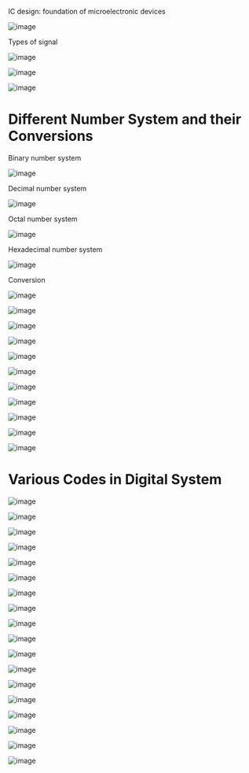 IC design: foundation of microelectronic devices

![image](https://github.com/user-attachments/assets/b51b8c3e-b714-4e54-b165-e1ab1742236c)

Types of signal

![image](https://github.com/user-attachments/assets/3d9883ac-19ed-4a4f-93d2-67c225f58f1c)

![image](https://github.com/user-attachments/assets/4201dbd7-dede-4174-b7e3-e202a5521eb0)

![image](https://github.com/user-attachments/assets/7c83445e-73de-4937-a731-13ec96042af7)

# Different Number System and their Conversions

Binary number system

![image](https://github.com/user-attachments/assets/3ec404c7-f08e-43fc-a25b-e77a64e33e31)

Decimal number system

![image](https://github.com/user-attachments/assets/a22cee6f-4b4b-40c3-9095-53de90e5c60e)

Octal number system

![image](https://github.com/user-attachments/assets/c94f0d1d-727f-43bc-8e44-4507cbb2ff81)

Hexadecimal number system

![image](https://github.com/user-attachments/assets/f4c4db43-8a9b-4116-960f-f4b3cf70a2ae)

Conversion 

![image](https://github.com/user-attachments/assets/f188e9a4-7598-48d6-bff2-0254aca1449f)

![image](https://github.com/user-attachments/assets/98948fb5-4bdd-46b4-85a6-dbcaac515e26)

![image](https://github.com/user-attachments/assets/01dafe7e-2aeb-4401-9674-3fe875e56fc5)

![image](https://github.com/user-attachments/assets/bdf8aad7-539c-437c-8add-8df529f3d664)

![image](https://github.com/user-attachments/assets/0683f08b-e9f5-425f-a897-5f42e4210e21)

![image](https://github.com/user-attachments/assets/c72872b0-8433-43e8-a1d7-7f3af6e6bad1)

![image](https://github.com/user-attachments/assets/99ec3114-1798-468e-ad9f-5f9540743b79)

![image](https://github.com/user-attachments/assets/a14fd133-9cbc-471b-8a17-661e072b96a4)

![image](https://github.com/user-attachments/assets/bd67f3dd-315d-400b-88d1-a93ea677c3f4)

![image](https://github.com/user-attachments/assets/5a0274f3-5d59-4549-a81f-923b9e96762a)

![image](https://github.com/user-attachments/assets/240df0bf-7641-4e43-8ffe-748e79d3b7e0)

# Various Codes in Digital System

![image](https://github.com/user-attachments/assets/f1ad3e19-ac36-4173-91cc-16d015ab3c47)

![image](https://github.com/user-attachments/assets/2713042a-f5ca-4fe4-985f-250b8fb5f19f)

![image](https://github.com/user-attachments/assets/892b7bd4-ba06-496e-a4ad-6f1fcb97787a)

![image](https://github.com/user-attachments/assets/521f9c7f-2808-470e-a4e0-a43cf9ca5e87)

![image](https://github.com/user-attachments/assets/aae0b9ad-f55b-4cb0-b204-a100c87fe4c8)

![image](https://github.com/user-attachments/assets/a292ccdb-eb5b-4e34-bbcd-4f5ff5c45f5e)

![image](https://github.com/user-attachments/assets/313513eb-a47e-4ade-bdc6-f4556ee16129)

![image](https://github.com/user-attachments/assets/f14af360-b1e1-4950-81cc-1fdc53d2539c)

![image](https://github.com/user-attachments/assets/576b7151-dcec-4fa7-8569-b573dd15fead)

![image](https://github.com/user-attachments/assets/56073c5e-879f-4c4b-89c9-3090599f6081)

![image](https://github.com/user-attachments/assets/8ea9c988-bdf3-4696-aea2-092314623a0f)

![image](https://github.com/user-attachments/assets/79a355d7-8df3-47de-8266-268a54751bfe)

![image](https://github.com/user-attachments/assets/f4ef46b9-ca15-407f-8ac8-a73e8423cc75)

![image](https://github.com/user-attachments/assets/c69e6a61-161a-4231-b10b-1c391ff255c5)

![image](https://github.com/user-attachments/assets/ba01a55f-2588-4452-b330-fafb25f5249a)

![image](https://github.com/user-attachments/assets/63995e25-c445-40fd-b73d-e58b96955919)

![image](https://github.com/user-attachments/assets/7c9b0b2b-923a-49b7-a33d-30cb6ece7d88)

![image](https://github.com/user-attachments/assets/d201753a-b07d-4f76-8914-3b82b34c6839)
